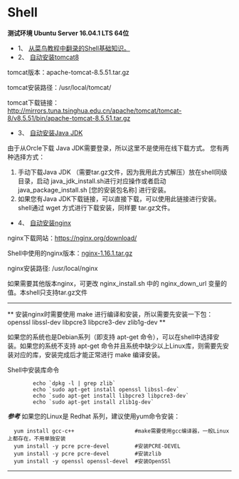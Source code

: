 # Shell

**测试环境 Ubuntu Server 16.04.1 LTS 64位**

-  1、 [从菜鸟教程中翻录的Shell基础知识。](https://www.runoob.com/linux/linux-shell.html)
-  2、 [自动安装tomcat8](https://github.com/cnkaile/Shell/tree/master/auto_install_tomcat8.5.51)

tomcat版本：apache-tomcat-8.5.51.tar.gz

tomcat安装路径：/usr/local/tomcat/

tomcat下载链接：http://mirrors.tuna.tsinghua.edu.cn/apache/tomcat/tomcat-8/v8.5.51/bin/apache-tomcat-8.5.51.tar.gz

-  3、 [自动安装Java JDK](https://github.com/cnkaile/Shell/tree/master/auto_install_javaJDK)

由于从Orcle下载 Java JDK需要登录，所以这里不是使用在线下载方式。
您有两种选择方式：
1. 手动下载Java JDK （需要tar.gz文件，因为我用此方式解压）放在shell同级目录，启动 java_jdk_install.sh进行对应操作或者启动 java_package_install.sh [您的安装包名称] 进行安装。
2. 如果您有Java JDK下载链接，可以直接下载，可以使用此链接进行安装。shell通过 wget 方式进行下载安装，同样要 tar.gz文件。

-  4、 [自动安装nginx](https://github.com/cnkaile/Shell/tree/master/auto_install_nginx)

nginx下载网站：https://nginx.org/download/

Shell中使用的nginx版本：[nginx-1.16.1.tar.gz](https://nginx.org/download/nginx-1.16.1.tar.gz)

nginx安装路径: /usr/local/nginx

如果需要其他版本nginx，可更改 nginx_install.sh 中的 nginx_down_url 变量的值。本shell只支持tar.gz文件
<hr>

** 安装nginx时需要使用 make 进行编译和安装，所以需要先安装一下包：openssl libssl-dev libpcre3 libpcre3-dev zlib1g-dev **

如果您的系统也是Debian系列（即支持 apt-get 命令），可以在shell中选择安装。如果您的系统不支持 apt-get 命令并且系统中缺少以上Linux库，则需要先安装对应的库，安装完成后才能正常进行 make 编译安装。

Shell中安装库命令

```shell
        echo `dpkg -l | grep zlib`
        echo `sudo apt-get install openssl libssl-dev`
        echo `sudo apt-get install libpcre3 libpcre3-dev`
        echo `sudo apt-get install zlib1g-dev`
```

***参考***
如果您的Linux是 Redhat 系列，建议使用yum命令安装：

```shell
  yum install gcc-c++                   #make需要使用gcc编译器，一般Linux上都存在，不用单独安装
  yum install -y pcre pcre-devel        #安装PCRE-DEVEL
  yum install -y pcre pcre-devel        #安装zlib
  yum install -y openssl openssl-devel  #安装OpenSSl
```

<hr>
